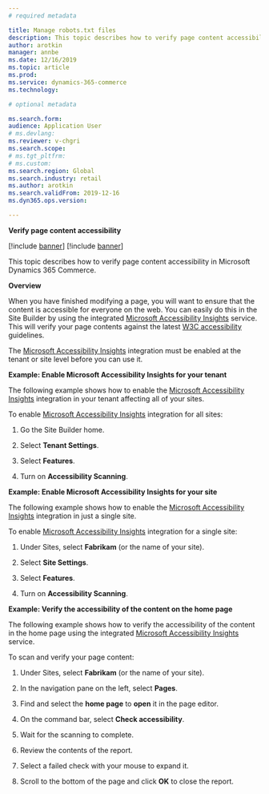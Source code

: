 ```yaml
---
# required metadata

title: Manage robots.txt files
description: This topic describes how to verify page content accessibility in Microsoft Dynamics 365 Commerce.
author: arotkin
manager: annbe
ms.date: 12/16/2019
ms.topic: article
ms.prod: 
ms.service: dynamics-365-commerce
ms.technology: 

# optional metadata

ms.search.form:  
audience: Application User
# ms.devlang: 
ms.reviewer: v-chgri
ms.search.scope: 
# ms.tgt_pltfrm: 
# ms.custom: 
ms.search.region: Global
ms.search.industry: retail
ms.author: arotkin
ms.search.validFrom: 2019-12-16
ms.dyn365.ops.version: 

---
```


**Verify page content accessibility**

[!include [banner](includes/preview-banner.md)]
[!include [banner](includes/banner.md)]

This topic describes how to verify page content accessibility in Microsoft Dynamics 365 Commerce.

**Overview**

When you have finished modifying a page, you will want to ensure that the content is accessible for everyone on the web. You can easily do this in the Site Builder by using the integrated [Microsoft Accessibility Insights](https://accessibilityinsights.io/en/) service. This will verify your page contents against the latest [W3C accessibility](https://www.w3.org/standards/webdesign/accessibility) guidelines.

The [Microsoft Accessibility Insights](https://accessibilityinsights.io/en/) integration must be enabled at the tenant or site level before you can use it.

**Example: Enable Microsoft Accessibility Insights for your tenant**

The following example shows how to enable the [Microsoft Accessibility Insights](https://accessibilityinsights.io/en/) integration in your tenant affecting all of your sites.

To enable [Microsoft Accessibility Insights](https://accessibilityinsights.io/en/) integration for all sites:

1.  Go the Site Builder home.

2.  Select **Tenant Settings**.

3.  Select **Features**.

4.  Turn on **Accessibility Scanning**.

**Example: Enable Microsoft Accessibility Insights for your site**

The following example shows how to enable the [Microsoft Accessibility Insights](https://accessibilityinsights.io/en/) integration in just a single site.

To enable [Microsoft Accessibility Insights](https://accessibilityinsights.io/en/) integration for a single site:

1.  Under Sites, select **Fabrikam** (or the name of your site).

2.  Select **Site Settings**.

3.  Select **Features**.

4.  Turn on **Accessibility Scanning**.

**Example: Verify the accessibility of the content on the home page**

The following example shows how to verify the accessibility of the content in the home page using the integrated [Microsoft Accessibility Insights](https://accessibilityinsights.io/en/) service.

To scan and verify your page content:

1.  Under Sites, select **Fabrikam** (or the name of your site).

2.  In the navigation pane on the left, select **Pages**.

3.  Find and select the **home page** to **open** it in the page editor.

4.  On the command bar, select **Check accessibility**.

5.  Wait for the scanning to complete.

6.  Review the contents of the report.

7.  Select a failed check with your mouse to expand it.

8.  Scroll to the bottom of the page and click **OK** to close the report.
